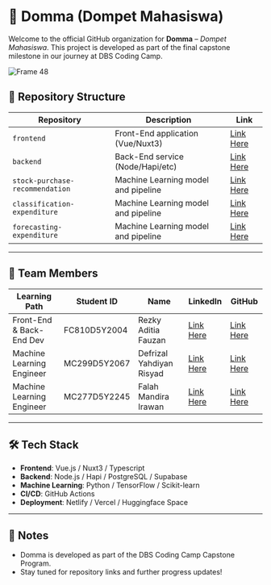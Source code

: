 # 🚀 Domma (Dompet Mahasiswa)

Welcome to the official GitHub organization for **Domma** – *Dompet Mahasiswa*. This project is developed as part of the final capstone milestone in our journey at DBS Coding Camp.

![Frame 48](https://github.com/user-attachments/assets/facbda34-976d-446c-851e-c45ba51248b5)

## 📁 Repository Structure

| Repository    | Description                         | Link          |
|---------------|-------------------------------------|---------------|
| `frontend`    | Front-End application (Vue/Nuxt3)   | [Link Here](https://github.com/domma-app/frontend) |
| `backend`     | Back-End service (Node/Hapi/etc)    | [Link Here](https://github.com/domma-app/backend) |
| `stock-purchase-recommendation`    | Machine Learning model and pipeline | [Link Here](https://github.com/domma-app/stock-purchase-recommendation) |
| `classification-expenditure`    | Machine Learning model and pipeline | [Link Here](https://github.com/domma-app/Classification-Expenditure) |
| `forecasting-expenditure`    | Machine Learning model and pipeline | [Link Here](https://github.com/domma-app/Forecasting-Expenditure) |

---

## 👥 Team Members

| Learning Path              | Student ID     | Name                      | LinkedIn                                                                 | GitHub                                         |
|----------------------------|----------------|---------------------------|--------------------------------------------------------------------------|------------------------------------------------|
| Front-End & Back-End Dev   | FC810D5Y2004   | Rezky Aditia Fauzan       | [Link Here](https://www.linkedin.com/in/rezkyaditiafauzan)               | [Link Here](https://github.com/zyrridian)      |
| Machine Learning Engineer  | MC299D5Y2067   | Defrizal Yahdiyan Risyad  | [Link Here](https://www.linkedin.com/in/defrizalyr)                      | [Link Here](https://github.com/defrijay)       |
| Machine Learning Engineer  | MC277D5Y2245   | Falah Mandira Irawan      | [Link Here](https://www.linkedin.com/in/falah-mandira-irawan-661025200/) | [Link Here](https://github.com/falahmandira10) |

---

## 🛠️ Tech Stack

- **Frontend**: Vue.js / Nuxt3 / Typescript
- **Backend**: Node.js / Hapi / PostgreSQL / Supabase
- **Machine Learning**: Python / TensorFlow / Scikit-learn
- **CI/CD**: GitHub Actions
- **Deployment**: Netlify / Vercel / Huggingface Space

---

## 📌 Notes

- Domma is developed as part of the DBS Coding Camp Capstone Program.
- Stay tuned for repository links and further progress updates!
